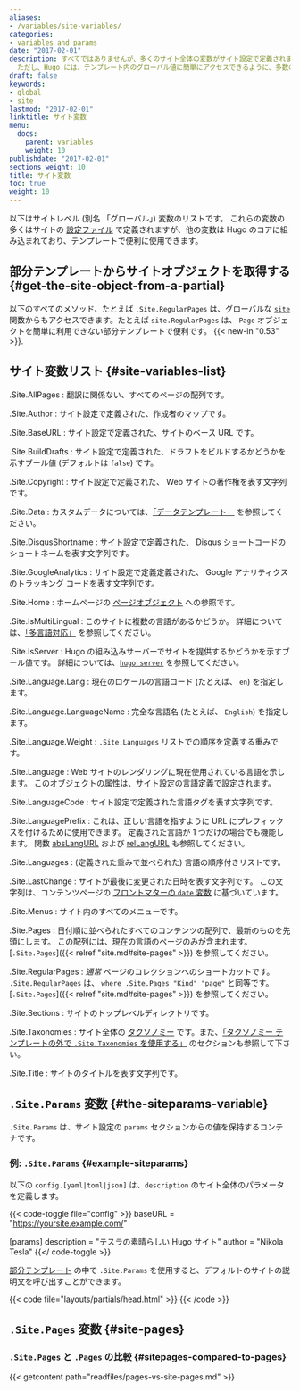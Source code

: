 ```yaml
---
aliases:
- /variables/site-variables/
categories:
- variables and params
date: "2017-02-01"
description: すべてではありませんが、多くのサイト全体の変数がサイト設定で定義されます。
  ただし、Hugo には、テンプレート内のグローバル値に簡単にアクセスできるように、多数の組み込み変数が用意されています。
draft: false
keywords:
- global
- site
lastmod: "2017-02-01"
linktitle: サイト変数
menu:
  docs:
    parent: variables
    weight: 10
publishdate: "2017-02-01"
sections_weight: 10
title: サイト変数
toc: true
weight: 10
---
```


以下はサイトレベル (別名 「グローバル」) 変数のリストです。 これらの変数の多くはサイトの [設定ファイル][config] で定義されますが、他の変数は Hugo のコアに組み込まれており、テンプレートで便利に使用できます。

## 部分テンプレートからサイトオブジェクトを取得する {#get-the-site-object-from-a-partial}

以下のすべてのメソッド、たとえば `.Site.RegularPages` は、グローバルな [`site`](/functions/site/) 関数からもアクセスできます。たとえば `site.RegularPages` は、 `Page` オブジェクトを簡単に利用できない部分テンプレートで便利です。 {{< new-in "0.53" >}}.

## サイト変数リスト {#site-variables-list}

.Site.AllPages
: 翻訳に関係ない、すべてのページの配列です。

.Site.Author
: サイト設定で定義された、作成者のマップです。

.Site.BaseURL
: サイト設定で定義された、サイトのベース URL です。

.Site.BuildDrafts
: サイト設定で定義された、ドラフトをビルドするかどうかを示すブール値 (デフォルトは `false`) です。

.Site.Copyright
: サイト設定で定義された、 Web サイトの著作権を表す文字列です。

.Site.Data
: カスタムデータについては、[「データテンプレート」](/templates/data-templates/) を参照してください。

.Site.DisqusShortname
: サイト設定で定義された、 Disqus ショートコードのショートネームを表す文字列です。

.Site.GoogleAnalytics
: サイト設定で定義定義された、 Google アナリティクスのトラッキング コードを表す文字列です。

.Site.Home
: ホームページの [ページオブジェクト](https://gohugo.io/variables/page/) への参照です。

.Site.IsMultiLingual
: このサイトに複数の言語があるかどうか。 詳細については、[「多言語対応」](/content-management/multilingual/) を参照してください。

.Site.IsServer
: Hugo の組み込みサーバーでサイトを提供するかどうかを示すブール値です。 詳細については、[`hugo server`](/commands/hugo_server/) を参照してください。

.Site.Language.Lang
: 現在のロケールの言語コード (たとえば、 `en`) を指定します。

.Site.Language.LanguageName
: 完全な言語名 (たとえば、 `English`) を指定します。

.Site.Language.Weight
: `.Site.Languages` リストでの順序を定義する重みです。

.Site.Language
: Web サイトのレンダリングに現在使用されている言語を示します。 このオブジェクトの属性は、サイト設定の言語定義で設定されます。

.Site.LanguageCode
: サイト設定で定義された言語タグを表す文字列です。

.Site.LanguagePrefix
: これは、正しい言語を指すように URL にプレフィックスを付けるために使用できます。 定義された言語が 1 つだけの場合でも機能します。 関数 [absLangURL](/functions/abslangurl/) および [relLangURL](/functions/rellangurl) も参照してください。

.Site.Languages
: (定義された重みで並べられた) 言語の順序付きリストです。

.Site.LastChange
: サイトが最後に変更された日時を表す文字列です。 この文字列は、コンテンツページの [フロントマターの `date` 変数](/content-management/front-matter) に基づいています。

.Site.Menus
: サイト内のすべてのメニューです。

.Site.Pages
: 日付順に並べられたすべてのコンテンツの配列で、最新のものを先頭にします。 この配列には、現在の言語のページのみが含まれます。 [`.Site.Pages`]({{< relref "site.md#site-pages" >}}) を参照してください。

.Site.RegularPages
: *通常* ページのコレクションへのショートカットです。 `.Site.RegularPages` は、 `where .Site.Pages "Kind" "page"` と同等です。 [`.Site.Pages`]({{< relref "site.md#site-pages" >}}) を参照してください。

.Site.Sections
: サイトのトップレベルディレクトリです。

.Site.Taxonomies
: サイト全体の [タクソノミー](/taxonomies/usage/) です。また、[「タクソノミー テンプレートの外で `.Site.Taxonomies` を使用する」](/variables/taxonomy/#use-sitetaxonomies-outside-of-taxonomy-templates) のセクションも参照して下さい。

.Site.Title
: サイトのタイトルを表す文字列です。

## `.Site.Params` 変数 {#the-siteparams-variable}

`.Site.Params` は、サイト設定の `params` セクションからの値を保持するコンテナです。

### 例: `.Site.Params` {#example-siteparams}

以下の `config.[yaml|toml|json]` は、`description` のサイト全体のパラメータを定義します。

{{< code-toggle file="config" >}}
baseURL = "https://yoursite.example.com/"

[params]
  description = "テスラの素晴らしい Hugo サイト"
  author = "Nikola Tesla"
{{</ code-toggle >}}

[部分テンプレート](/templates/partials/) の中で `.Site.Params` を使用すると、デフォルトのサイトの説明文を呼び出すことができます。

{{< code file="layouts/partials/head.html" >}}
<meta name="description" content="{{if .IsHome}}{{ $.Site.Params.description }}{{else}}{{.Description}}{{end}}" />
{{< /code >}}

## `.Site.Pages` 変数 {#site-pages}

### `.Site.Pages` と `.Pages` の比較 {#sitepages-compared-to-pages}

{{< getcontent path="readfiles/pages-vs-site-pages.md" >}}

[config]: /getting-started/configuration/
